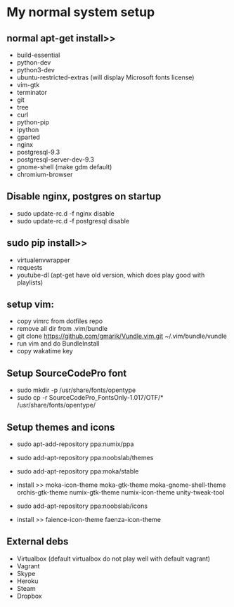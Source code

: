 # My normal system setup

## normal apt-get install>>
+ build-essential
+ python-dev
+ python3-dev
+ ubuntu-restricted-extras (will display Microsoft fonts license)
+ vim-gtk
+ terminator
+ git
+ tree
+ curl
+ python-pip
+ ipython
+ gparted
+ nginx
+ postgresql-9.3
+ postgresql-server-dev-9.3
+ gnome-shell (make gdm default)
+ chromium-browser

## Disable nginx, postgres on startup
+ sudo update-rc.d -f nginx disable
+ sudo update-rc.d -f postgresql disable

## sudo pip install>>
+ virtualenvwrapper
+ requests
+ youtube-dl (apt-get have old version, which does play good with playlists)

## setup vim:
+ copy vimrc from dotfiles repo
+ remove all dir from .vim/bundle
+ git clone https://github.com/gmarik/Vundle.vim.git ~/.vim/bundle/vundle
+ run vim and do BundleInstall
+ copy wakatime key

## Setup SourceCodePro font
+ sudo mkdir -p /usr/share/fonts/opentype
+ sudo cp -r SourceCodePro_FontsOnly-1.017/OTF/* /usr/share/fonts/opentype/

## Setup themes and icons
+ sudo apt-add-repository ppa:numix/ppa
+ sudo add-apt-repository ppa:noobslab/themes
+ sudo add-apt-repository ppa:moka/stable
+ install >> moka-icon-theme moka-gtk-theme moka-gnome-shell-theme orchis-gtk-theme numix-gtk-theme numix-icon-theme unity-tweak-tool

+ sudo add-apt-repository ppa:noobslab/icons
+ install >> faience-icon-theme faenza-icon-theme

## External debs
+ Virtualbox (default virtualbox do not play well with default vagrant)
+ Vagrant
+ Skype
+ Heroku
+ Steam
+ Dropbox

